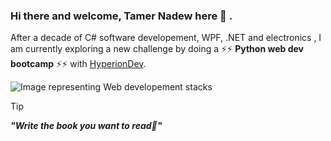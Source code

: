 ### Hi there and welcome, Tamer Nadew here 👋 .
After a decade of C# software developement, WPF, .NET and electronics , I am currently exploring a new challenge by doing a ⚡⚡ **Python web dev bootcamp** ⚡⚡ with [HyperionDev](https://www.hyperiondev.com/). 

![Image representing Web developement stacks ](https://3.imimg.com/data3/JJ/MK/MY-13845678/web-design-services-jpg-500x500.jpg)

> [!Tip]
>***"Write the book you want to read🔭"***
<!--
**TNadew/TNadew** is a ✨ _special_ ✨ repository because its `README.md` (this file) appears on your GitHub profile.

Here are some ideas to get you started:

- 🔭 I’m currently working on ...
- 🌱 I’m currently learning ...
- 👯 I’m looking to collaborate on ...
- 🤔 I’m looking for help with ...
- 💬 Ask me about ...
- 📫 How to reach me: ...
- 😄 Pronouns: ...
- ⚡ Fun fact: ...
-->
